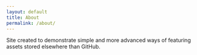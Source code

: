 ```yaml
---
layout: default
title: About
permalink: /about/
---
```


Site created to demonstrate simple and more advanced ways of featuring assets stored elsewhere than GitHub.
